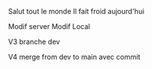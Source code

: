 Salut tout le monde
Il fait froid aujourd'hui

Modif server
Modif Local

V3 branche dev

V4 merge from dev to main avec commit